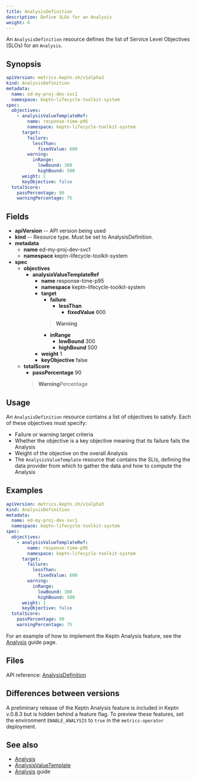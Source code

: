 ```yaml
---
title: AnalysisDefinition
description: Define SLOs for an Analysis
weight: 6
---
```


An `AnalysisDefinition` resource defines the
list of Service Level Objectives (SLOs) for an `Analysis`.

## Synopsis

```yaml
apiVersion: metrics.keptn.sh/v1alpha3
kind: AnalysisDefinition
metadata:
  name: ed-my-proj-dev-svc1
  namespace: keptn-lifecycle-toolkit-system
spec:
  objectives:
    - analysisValueTemplateRef:
        name: response-time-p95
        namespace: keptn-lifecycle-toolkit-system
      target:
        failure:
          lessThan:
            fixedValue: 600
        warning:
          inRange:
            lowBound: 300
            highBound: 500
      weight: 1
      keyObjective: false
  totalScore:
    passPercentage: 90
    warningPercentage: 75
```

## Fields

* **apiVersion** -- API version being used
* **kind** -- Resource type.
   Must be set to AnalysisDefinition.
* **metadata**
  * **name** ed-my-proj-dev-svc1
  * **namespace** keptn-lifecycle-toolkit-system
* **spec**
  * **objectives**
    * **analysisValueTemplateRef**
      * **name** response-time-p95
      * **namespace** keptn-lifecycle-toolkit-system
      * **target**
        * **failure**
          * **lessThan**
            * **fixedValue** 600
        > **Warning**
        * **inRange**
          * **lowBound** 300
          * **highBound** 500
      * **weight** 1
      * **keyObjective** false
  * **totalScore**
    * **passPercentage** 90
    > **Warning**Percentage

## Usage

An `AnalysisDefinition` resource contains a list of objectives to satisfy.
Each of these objectives must specify:

* Failure or warning target criteria
* Whether the objective is a key objective
  meaning that its failure fails the Analysis
* Weight of the objective on the overall Analysis
* The `AnalysisValueTemplate` resource that contains the SLIs,
  defining the data provider from which to gather the data
  and how to compute the Analysis

## Examples

```yaml
apiVersion: metrics.keptn.sh/v1alpha3
kind: AnalysisDefinition
metadata:
  name: ed-my-proj-dev-svc1
  namespace: keptn-lifecycle-toolkit-system
spec:
  objectives:
    - analysisValueTemplateRef:
        name: response-time-p95
        namespace: keptn-lifecycle-toolkit-system
      target:
        failure:
          lessThan:
            fixedValue: 600
        warning:
          inRange:
            lowBound: 300
            highBound: 500
      weight: 1
      keyObjective: false
  totalScore:
    passPercentage: 90
    warningPercentage: 75
```

For an example of how to implement the Keptn Analysis feature, see the
[Analysis](../implementing/slo)
guide page.

## Files

API reference:
[AnalysisDefinition](../crd-ref/metrics/v1alpha3/#analysisdefinition)

## Differences between versions

A preliminary release of the Keptn Analysis feature
is included in Keptn v.0.8.3 but is hidden behind a feature flag.
To preview these features, set the environment `ENABLE_ANALYSIS` to `true`
in the `metrics-operator` deployment.

## See also

* [Analysis](analysis.md)
* [AnalysisValueTemplate](analysisvaluetemplate.md)
* [Analysis](../implementing/slo) guide
